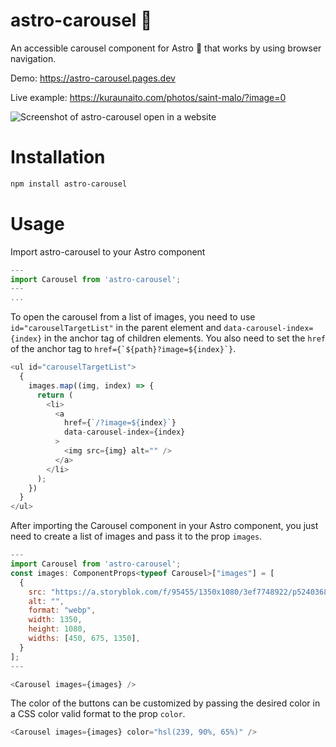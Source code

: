 # astro-carousel 🎠

An accessible carousel component for Astro 🚀 that works by using browser navigation. 

Demo: https://astro-carousel.pages.dev

Live example: https://kuraunaito.com/photos/saint-malo/?image=0

![Screenshot of astro-carousel open in a website](https://a.storyblok.com/f/95455/2560x1600/8bdc66d7ea/screenshot-2024-04-26-at-13-42-02.png/m/1280x0)

# Installation

```bash
npm install astro-carousel
```

# Usage

Import astro-carousel to your Astro component

````js
---
import Carousel from 'astro-carousel';
---
...
````

To open the carousel from a list of images, you need to use `id="carouselTargetList"` in the parent element and `data-carousel-index={index}` in the anchor tag of children elements. You also need to set the `href` of the anchor tag to ```href={`${path}?image=${index}`}```.
 
```js
<ul id="carouselTargetList">
  {
    images.map((img, index) => {
      return (
        <li>
          <a
            href={`/?image=${index}`}
            data-carousel-index={index}
          >
            <img src={img} alt="" />
          </a>
        </li>
      );
    })
  }
</ul>
```

After importing the Carousel component in your Astro component, you just need to create a list of images and pass it to the prop `images`. 

```js
---
import Carousel from 'astro-carousel';
const images: ComponentProps<typeof Carousel>["images"] = [
  {
    src: "https://a.storyblok.com/f/95455/1350x1080/3ef7748922/p5240368.jpg",
    alt: "",
    format: "webp",
    width: 1350,
    height: 1080,
    widths: [450, 675, 1350],
  }
];
---

<Carousel images={images} />
```

The color of the buttons can be customized by passing the desired color in a CSS color valid format to the prop `color`.

```js
<Carousel images={images} color="hsl(239, 90%, 65%)" />
```
